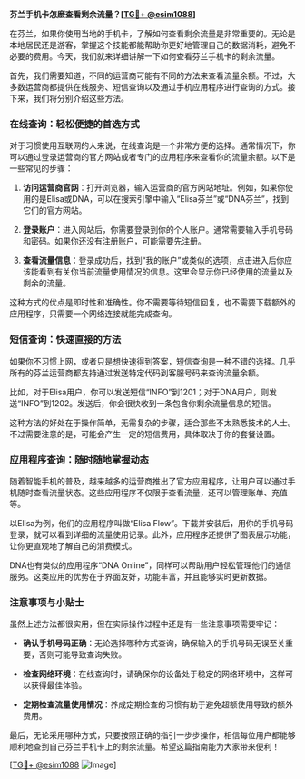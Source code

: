 **芬兰手机卡怎麽查看剩余流量？[[TG💪+ @esim1088](https://t.me/s/esim1088)]**

在芬兰，如果你使用当地的手机卡，了解如何查看剩余流量是非常重要的。无论是本地居民还是游客，掌握这个技能都能帮助你更好地管理自己的数据消耗，避免不必要的费用。今天，我们就来详细讲解一下如何查看芬兰手机卡的剩余流量。

首先，我们需要知道，不同的运营商可能有不同的方法来查看流量余额。不过，大多数运营商都提供在线服务、短信查询以及通过手机应用程序进行查询的方式。接下来，我们将分别介绍这些方法。

### 在线查询：轻松便捷的首选方式

对于习惯使用互联网的人来说，在线查询是一个非常方便的选择。通常情况下，你可以通过登录运营商的官方网站或者专门的应用程序来查看你的流量余额。以下是一些常见的步骤：

1. **访问运营商官网**：打开浏览器，输入运营商的官方网站地址。例如，如果你使用的是Elisa或DNA，可以在搜索引擎中输入“Elisa芬兰”或“DNA芬兰”，找到它们的官方网站。
   
2. **登录账户**：进入网站后，你需要登录到你的个人账户。通常需要输入手机号码和密码。如果你还没有注册账户，可能需要先注册。

3. **查看流量信息**：登录成功后，找到“我的账户”或类似的选项，点击进入后你应该能看到有关你当前流量使用情况的信息。这里会显示你已经使用的流量以及剩余的流量。

这种方式的优点是即时性和准确性。你不需要等待短信回复，也不需要下载额外的应用程序，只需要一个网络连接就能完成查询。

### 短信查询：快速直接的方法

如果你不习惯上网，或者只是想快速得到答案，短信查询是一种不错的选择。几乎所有的芬兰运营商都支持通过发送特定代码到客服号码来查询流量余额。

比如，对于Elisa用户，你可以发送短信“INFO”到1201；对于DNA用户，则发送“INFO”到1202。发送后，你会很快收到一条包含你剩余流量信息的短信。

这种方法的好处在于操作简单，无需复杂的步骤，适合那些不太熟悉技术的人士。不过需要注意的是，可能会产生一定的短信费用，具体取决于你的套餐设置。

### 应用程序查询：随时随地掌握动态

随着智能手机的普及，越来越多的运营商推出了官方应用程序，让用户可以通过手机随时查看流量状态。这些应用程序不仅限于查看流量，还可以管理账单、充值等。

以Elisa为例，他们的应用程序叫做“Elisa Flow”。下载并安装后，用你的手机号码登录，就可以看到详细的流量使用记录。此外，应用程序还提供了图表展示功能，让你更直观地了解自己的消费模式。

DNA也有类似的应用程序“DNA Online”，同样可以帮助用户轻松管理他们的通信服务。这类应用的优势在于界面友好，功能丰富，并且能够实时更新数据。

### 注意事项与小贴士

虽然上述方法都很实用，但在实际操作过程中还是有一些注意事项需要牢记：

- **确认手机号码正确**：无论选择哪种方式查询，确保输入的手机号码无误至关重要，否则可能导致查询失败。
  
- **检查网络环境**：在线查询时，请确保你的设备处于稳定的网络环境中，这样可以获得最佳体验。

- **定期检查流量使用情况**：养成定期检查的习惯有助于避免超额使用导致的额外费用。

最后，无论采用哪种方式，只要按照正确的指引一步步操作，相信每位用户都能够顺利地查到自己芬兰手机卡上的剩余流量。希望这篇指南能为大家带来便利！

[[TG💪+ @esim1088](https://t.me/s/esim1088) ![Image](https://i.postimg.cc/4NQfJmqS/Snipaste-2025-05-13-00-14-12.png)]